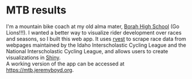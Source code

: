 # MTB results
I'm a mountain bike coach at my old alma mater, [Borah High School](https://borah.boiseschools.org) (Go Lions!!!). I wanted a better way to visualize rider development over races and seasons, so I built this web app. It uses [rvest](https://github.com/tidyverse/rvest) to scrape race data from webpages maintained by the Idaho Interscholastic Cycling League and the National Interscholastic Cycling League, and allows users to create visualizations in [Shiny](https://github.com/rstudio/shiny).
<br>
A working version of the app can be accessed at https://mtb.jeremyboyd.org.
